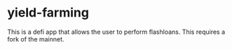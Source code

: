 # yield-farming
This is a defi app that allows the user to perform flashloans.
This requires a fork of the mainnet.

